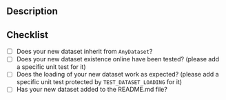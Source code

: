 ## Description

<!-- Please include a summary of the change and which issue is fixed. -->

## Checklist

- [ ] Does your new dataset inherit from `AnyDataset`?
- [ ] Does your new dataset existence online have been tested? (please add a specific unit test for it)
- [ ] Does the loading of your new dataset work as expected? (please add a specific unit test protected by `TEST_DATASET_LOADING` for it)
- [ ] Has your new dataset added to the README.md file?

